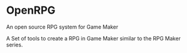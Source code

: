 # OpenRPG
An open source RPG system for Game Maker

A Set of tools to create a RPG in Game Maker similar to the RPG Maker series. 
